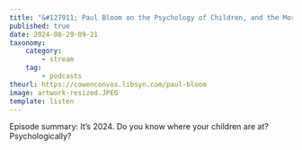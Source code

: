 ```yaml
---
title: "&#127911; Paul Bloom on the Psychology of Children, and the Morality of Empathy and Disgust"
published: true
date: 2024-08-29-09-21
taxonomy:
    category:
        - stream
    tag:
        - podcasts
theurl: https://cowenconvos.libsyn.com/paul-bloom
image: artwork-resized.JPEG
template: listen
---
```


Episode summary: It&rsquo;s 2024. Do you know where your children are at? Psychologically?
